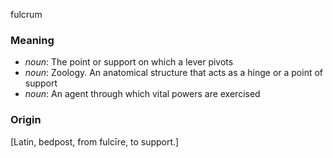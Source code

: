 fulcrum
### Meaning
+ _noun_: The point or support on which a lever pivots
+ _noun_: Zoology. An anatomical structure that acts as a hinge or a point of support
+ _noun_: An agent through which vital powers are exercised

### Origin

[Latin, bedpost, from fulcīre, to support.]
